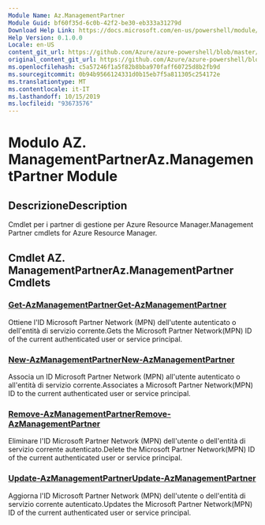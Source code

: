 ```yaml
---
Module Name: Az.ManagementPartner
Module Guid: bf60f35d-6c0b-42f2-be30-eb333a31279d
Download Help Link: https://docs.microsoft.com/en-us/powershell/module/az.managementpartner
Help Version: 0.1.0.0
Locale: en-US
content_git_url: https://github.com/Azure/azure-powershell/blob/master/src/ManagementPartner/ManagementPartner/help/Az.ManagementPartner.md
original_content_git_url: https://github.com/Azure/azure-powershell/blob/master/src/ManagementPartner/ManagementPartner/help/Az.ManagementPartner.md
ms.openlocfilehash: c5a57246f1a5f82b8bba970faff60725d8b2fb9d
ms.sourcegitcommit: 0b94b9566124331d0b15eb7f5a811305c254172e
ms.translationtype: MT
ms.contentlocale: it-IT
ms.lasthandoff: 10/15/2019
ms.locfileid: "93673576"
---
```

# <span data-ttu-id="11952-101">Modulo AZ. ManagementPartner</span><span class="sxs-lookup"><span data-stu-id="11952-101">Az.ManagementPartner Module</span></span>
## <span data-ttu-id="11952-102">Descrizione</span><span class="sxs-lookup"><span data-stu-id="11952-102">Description</span></span>
<span data-ttu-id="11952-103">Cmdlet per i partner di gestione per Azure Resource Manager.</span><span class="sxs-lookup"><span data-stu-id="11952-103">Management Partner cmdlets for Azure Resource Manager.</span></span>

## <span data-ttu-id="11952-104">Cmdlet AZ. ManagementPartner</span><span class="sxs-lookup"><span data-stu-id="11952-104">Az.ManagementPartner Cmdlets</span></span>
### [<span data-ttu-id="11952-105">Get-AzManagementPartner</span><span class="sxs-lookup"><span data-stu-id="11952-105">Get-AzManagementPartner</span></span>](Get-AzManagementPartner.md)
<span data-ttu-id="11952-106">Ottiene l'ID Microsoft Partner Network (MPN) dell'utente autenticato o dell'entità di servizio corrente.</span><span class="sxs-lookup"><span data-stu-id="11952-106">Gets the Microsoft Partner Network(MPN) ID of the current authenticated user or service principal.</span></span> 

### [<span data-ttu-id="11952-107">New-AzManagementPartner</span><span class="sxs-lookup"><span data-stu-id="11952-107">New-AzManagementPartner</span></span>](New-AzManagementPartner.md)
<span data-ttu-id="11952-108">Associa un ID Microsoft Partner Network (MPN) all'utente autenticato o all'entità di servizio corrente.</span><span class="sxs-lookup"><span data-stu-id="11952-108">Associates a Microsoft Partner Network(MPN) ID to the current authenticated user or service principal.</span></span>

### [<span data-ttu-id="11952-109">Remove-AzManagementPartner</span><span class="sxs-lookup"><span data-stu-id="11952-109">Remove-AzManagementPartner</span></span>](Remove-AzManagementPartner.md)
<span data-ttu-id="11952-110">Eliminare l'ID Microsoft Partner Network (MPN) dell'utente o dell'entità di servizio corrente autenticato.</span><span class="sxs-lookup"><span data-stu-id="11952-110">Delete the Microsoft Partner Network(MPN) ID of the current authenticated user or service principal.</span></span>

### [<span data-ttu-id="11952-111">Update-AzManagementPartner</span><span class="sxs-lookup"><span data-stu-id="11952-111">Update-AzManagementPartner</span></span>](Update-AzManagementPartner.md)
<span data-ttu-id="11952-112">Aggiorna l'ID Microsoft Partner Network (MPN) dell'utente o dell'entità di servizio corrente autenticato.</span><span class="sxs-lookup"><span data-stu-id="11952-112">Updates the Microsoft Partner Network(MPN) ID of the current authenticated user or service principal.</span></span>

